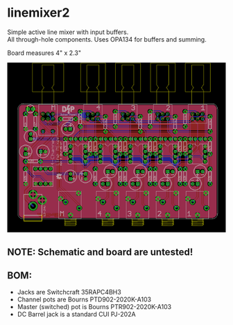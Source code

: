 linemixer2
=================

Simple active line mixer with input buffers.  
All through-hole components. 
Uses OPA134 for buffers and summing.

Board measures 4" x 2.3"

![Board](/linemixer2.brd.png?raw=true)

## NOTE: Schematic and board are untested!

## BOM:
* Jacks are Switchcraft 35RAPC4BH3  
* Channel pots are Bourns PTD902-2020K-A103
* Master (switched) pot is Bourns PTR902-2020K-A103
* DC Barrel jack is a standard CUI PJ-202A
